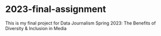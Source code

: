 # 2023-final-assignment
This is my final project for Data Journalism Spring 2023: The Benefits of Diversity &amp; Inclusion in Media
